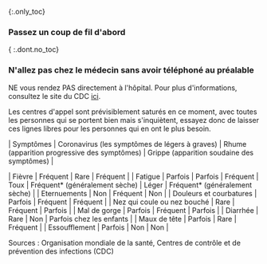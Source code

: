 {:.only_toc}
### Passez un coup de fil d'abord

{ :.dont.no_toc}
### N'allez pas chez le médecin sans avoir téléphoné au préalable

NE vous rendez PAS directement à l'hôpital. Pour plus d'informations, consultez le site du CDC [ici](https://www.cdc.gov/coronavirus/2019-ncov/about/steps-when-sick.html).

Les centres d'appel sont prévisiblement saturés en ce moment, avec toutes les personnes qui se portent bien mais s'inquiètent, essayez donc de laisser ces lignes libres pour les personnes qui en ont le plus besoin. 

<div class="table-wrap" markdown="1">

| Symptômes | Coronavirus (les symptômes de légers à graves) | Rhume (apparition progressive des symptômes) | Grippe (apparition soudaine des symptômes) |

| Fièvre | Fréquent | Rare | Fréquent |
| Fatigue | Parfois | Parfois | Fréquent
| Toux | Fréquent* (généralement sèche) | Léger | Fréquent* (généralement sèche) |
| Eternuements | Non | Fréquent | Non |
| Douleurs et courbatures | Parfois | Fréquent | Fréquent |
| Nez qui coule ou nez bouché | Rare | Fréquent | Parfois |
| Mal de gorge | Parfois | Fréquent | Parfois |
| Diarrhée | Rare | Non | Parfois chez les enfants |
| Maux de tête | Parfois | Rare | Fréquent |
| Essoufflement | Parfois | Non | Non |

</div>

Sources : Organisation mondiale de la santé, Centres de contrôle et de prévention des infections (CDC)
